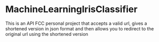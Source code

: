 # MachineLearningIrisClassifier
This is an API FCC personal project that accepts a valid url, gives a shortened version in json format and then allows you to redirect to the original url using the shortened version

